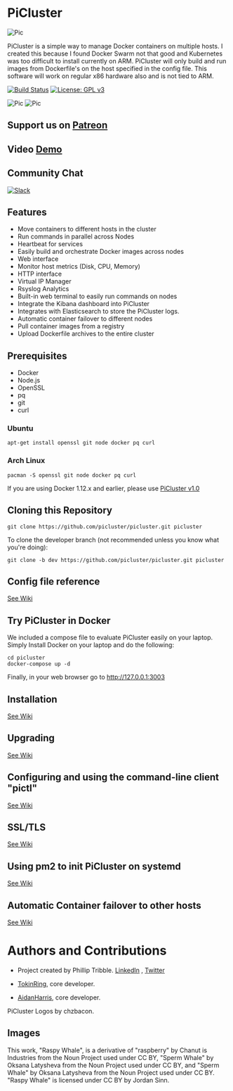 # PiCluster

![Pic](http://i.imgur.com/WBnXC2R.png)

 PiCluster is a simple way to manage Docker containers on multiple hosts. I created this because I found Docker Swarm not that good and Kubernetes was too difficult to install currently on ARM. PiCluster will only build and run images from Dockerfile's on the host specified in the config file. This software will work on regular x86 hardware also and is not tied to ARM.



[![Build Status](https://travis-ci.org/picluster/picluster.svg?branch=master)](https://travis-ci.org/picluster/picluster) [![License: GPL v3](https://img.shields.io/badge/License-GPL%20v3-blue.svg)](http://www.gnu.org/licenses/gpl-3.0)

![Pic](http://i.imgur.com/N7KBk6z.pngg)
![Pic](http://i.imgur.com/h63NLRI.png)

## Support us on [Patreon](https://www.patreon.com/picluster)
## Video [Demo](https://youtu.be/6r29Vc6sbXI)
## Community Chat
 [![Slack](http://i.imgur.com/PXLxay0.png)](https://join.slack.com/t/piclusterteam/shared_invite/MjI1NzU0NDE2MDM3LTE1MDI0Nzg2ODktYmNmZDk2NzZhMA)

## Features

- Move containers to different hosts in the cluster
- Run commands in parallel across Nodes
- Heartbeat for services
- Easily build and orchestrate Docker images across nodes
- Web interface
- Monitor host metrics (Disk, CPU, Memory)
- HTTP interface
- Virtual IP Manager
- Rsyslog Analytics
- Built-in web terminal to easily run commands on nodes
- Integrate the Kibana dashboard into PiCluster
- Integrates with Elasticsearch to store the PiCluster logs.
- Automatic container failover to different nodes
- Pull container images from a registry
- Upload Dockerfile archives to the entire cluster

## Prerequisites

- Docker
- Node.js
- OpenSSL
- pq
- git
- curl

### Ubuntu
```
apt-get install openssl git node docker pq curl
```

### Arch Linux
```
pacman -S openssl git node docker pq curl
```

If you are using Docker 1.12.x and earlier, please use [PiCluster v1.0](https://github.com/picluster/picluster/tree/1.0)

## Cloning this Repository

```
git clone https://github.com/picluster/picluster.git picluster
```

To clone the developer branch (not recommended unless you know what you're doing):

```
git clone -b dev https://github.com/picluster/picluster.git picluster
```

## Config file reference
[See Wiki](https://github.com/picluster/picluster/wiki/Config-Reference)

## Try PiCluster in Docker

We included a compose file to evaluate PiCluster easily on your laptop. Simply Install Docker on your laptop and do the following:

```
cd picluster
docker-compose up -d
```

Finally, in your web browser go to <http://127.0.0.1:3003>

## Installation
[See Wiki](https://github.com/picluster/picluster/wiki/Installation)

## Upgrading

[See Wiki](https://github.com/picluster/picluster/wiki/Upgrading)


## Configuring and using the command-line client "pictl"

[See Wiki](https://github.com/picluster/picluster/wiki/Pictl)

## SSL/TLS

[See Wiki](https://github.com/picluster/picluster/wiki/SSL-Configuration)

## Using pm2 to init PiCluster on systemd

[See Wiki](https://github.com/picluster/picluster/wiki/PM2)

## Automatic Container failover to other hosts

[See Wiki](https://github.com/picluster/picluster/wiki/Automatic-Container-failover-to-other-hosts)

# Authors and Contributions

* Project created by Phillip Tribble. [LinkedIn](https://www.linkedin.com/in/philliptribble) , [Twitter](https://twitter.com/rusher81572)

* [TokinRing](https://github.com/TokinRin), core developer.

* [AidanHarris](https://github.com/aidanharris), core developer.

PiCluster Logos by chzbacon.

## Images

This work, "Raspy Whale", is a derivative of "raspberry" by Chanut is Industries from the Noun Project used under CC BY, "Sperm Whale" by Oksana Latysheva from the Noun Project used under CC BY, and "Sperm Whale" by Oksana Latysheva from the Noun Project used under CC BY. "Raspy Whale" is licensed under CC BY by Jordan Sinn.
